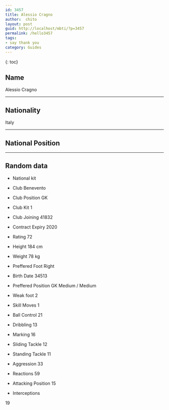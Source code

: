 ```yaml
---
id: 3457
title: Alessio Cragno
author:  chito 
layout: post
guid: http://localhost/mbti/?p=3457
permalink: /hello3457
tags:
- say thank you
category: Guides
---
```



{: toc}


## Name  
Alessio Cragno 

* * *

## Nationality  
Italy 

* * *

## National Position 

* * *

## Random data 

  * National kit 
  * Club 
Benevento 

  * Club Position 
GK 

  * Club Kit 
1 

  * Club Joining 
41832 

  * Contract Expiry 
2020 

  * Rating 
72 

  * Height 
184 cm 

  * Weight 
78 kg 

  * Preffered Foot 
Right 

  * Birth Date 
34513 

  * Preffered Position 
GK Medium / Medium 

  * Weak foot 
2 

  * Skill Moves 
1 

  * Ball Control 
21 

  * Dribbling 
13 

  * Marking 
16 

  * Sliding Tackle 
12 

  * Standing Tackle 
11 

  * Aggression 
33 

  * Reactions 
59 

  * Attacking Position 
15 

  * Interceptions 

19</ul>
